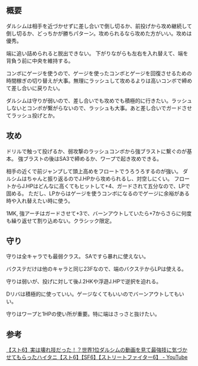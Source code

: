 ## 概要

ダルシムは相手を近づかせずに差し合いで倒し切るか、前投げから攻め継続して倒し切るか、どっちかが勝ちパターン。攻められるなら攻めた方がいい。攻めは優秀。

端に追い詰められると脱出できない。
下がりながらも左右を入れ替えて、端を背負う前に中央を維持する。

コンボにゲージを使うので、ゲージを使ったコンボとゲージを回復させるための時間稼ぎの切り替えが大事。無理にラッシュして攻めるよりは高いコンボで締めて差し合いに戻りたい。

ダルシムは守りが弱いので、差し合いでも攻めでも積極的に行きたい。ラッシュしないとコンボが繋がらないので、ラッシュも大事。あと差し合いでガードさせてラッシュ投げとか。

## 攻め

ドリルで触って投げるか、弱攻撃のラッシュコンボから強ブラストに繋ぐのが基本。
強ブラストの後はSA3で締めるか、ワープで起き攻めできる。

相手の近くで前ジャンプして頭上高めをフロートでうろうろするのが強い。
ダルシムはちゃんと振り返るのでJ.HPから攻められるし、対空しにくい。
フロートからJ.HPはどんなに高くてもヒットして+4、ガードされて五分なので、LPで固める。
ただし、LPからはゲージを使うコンボになるのでゲージに余裕がある時や入れ替えたい時に使う。

1MK, 強アーチはガードさせて+3で、バーンアウトしていたら+7からさらに何度も繰り返せて割り込めない。クラシック限定。

## 守り

守りは全キャラでも最弱クラス。
SAですら暴れに使えない。

バクステだけは他のキャラと同じ23Fなので、端のバクステからLPは使える。

守りは弱いが、投げに対して後J.2HKや浮遊J.HPで逆択を迫れる。

Dリバは積極的に使っていい。ゲージなくてもいいのでバーンアウトしてもいい。

守りはワープと1HPの使い所が重要。特に端はさっさと抜けたい。

## 参考

[【スト6】実は壊れ技だった！？世界1位ダルシムの動画を見て最強技に気づかせてもらったハイタニ【スト6】【SF6】【ストリートファイター6】 - YouTube](https://youtube.com/watch?v=SDbn8XVT5So&si=Mt1ge4pQmdlLukBM)
